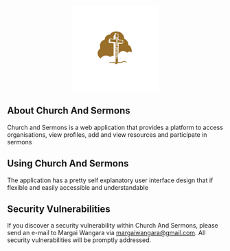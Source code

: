 <p align="center"><img src="./public/images/churchandsermons.png" width="200" height="200"></p>

## About Church And Sermons

Church and Sermons is a web application that provides a platform to access organisations, view profiles, add and view resources and participate in sermons

## Using Church And Sermons

The application has a pretty self explanatory user interface design that if flexible and easily accessible and understandable

## Security Vulnerabilities

If you discover a security vulnerability within Church And Sermons, please send an e-mail to Margai Wangara via [margaiwangara@gmail.com](mailto:margaiwangara@gmail.com). All security vulnerabilities will be promptly addressed.
